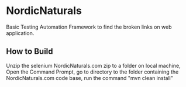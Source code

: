 # NordicNaturals

Basic Testing Automation Framework to find the broken links on web application.

How to Build
--------------
Unzip the selenium NordicNaturals.com zip to a folder on local machine, Open the Command Prompt, go to directory to the folder containing the NordicNaturals.com code base, run the command "mvn clean install"
